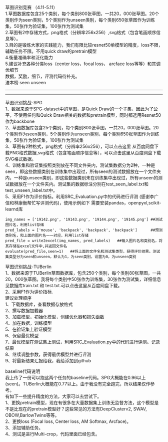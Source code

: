 草图识别竞赛 （4.11-5.11）  
1.草图数据库包含25个类别，每个类别800张草图，一共20，000张草图。20个类别作为seen类别，5个类别作为unseen类别，每个类别650张草图作为训练集，50张作为验证集，100张作为测试集  
2.草图有2中存储方式，png格式（分辨率256x256）,svg格式（包含笔画顺序信息等）。    
3.目的是锻炼大家的实践能力，我们有限比较resnet50单模型的精度，loss不限，辅助任务不限。不用quick draw的pretrain模型  
4.衡量准确率和泛化能力   
5.建议补充各种分类loss（center loss，focal loss， arcface loss等等）和其调优细节    
数据，奖励，细节，评测代码待补充。  
渣本榜	seen	unseen  
--	--	--
--	--	--
草图识别挑战-SPG  
1、数据来源于SPG-dataset中的草图，是Quick Draw的一个子集，因此为了公平，不使用任何和Quick Draw相关的数据和pretrain模型，同时都选用Resnet50作为backbone  
2、草图数据库包含25个类别，每个类别800张草图，一共20，000张草图。20个类别作为seen类别，5个类别作为unseen类别，每个类别650张草图作为训练集，50张作为验证集，100张作为测试集  
3、草图有2种格式，png格式（分辨率256x256），可以点击这里 从百度网盘下载PNG格式数据,svg格式（包含笔画顺序信息等），可以点击这里从百度网盘下载SVG格式数据。  
4、训练集和验证集按照类别放在不同文件夹内，测试集数据分为2种，一种是seen，即这些数据类别在训练集中出现过，所有seen的测试数据放在一个文件夹内，一种是unseen类别，即这些数据类别未在训练集中出现过，所有unseen的测试数据放在一个文件夹内。测试集的数据标注分别在test_seen_label.txt和test_unseen_label.txt中。  
5、采用F1作为评价指标。利用SRC_Evaluation.py中的代码进行评测 (感谢李广信和林康衡帮忙写评测代码)，使用示例如下 需要安装pandas，openpyxl,scikit-learnd库  

    img_names = ['19142.png', '19143.png', '19144.png', '19145.png'] ##测试图片名，利用list存储
    pred_labels = ['mouse', 'backpack', 'backpack', 'backpack']      ##预测类别名，和上面的图片名一一对应，利用list存储
    pred_file = write2excel(img_names, pred_labels)   ##输入图片名和类别名，将其存储在excel文件中,并返回文件名
    evaluate(pred_file,seen=1)   ##将上面的文件名和测试集类型，获得评价结果。测试集类型分为seen和unseen，默认为1，为seen类别，设置为0，为unseen类别
草图识别挑战-TUBerlin  
1、数据来源于TUBerlin草图数据库，包含250个类别，每个类别80张草图，一共20，000张草图。我将每个类别中50张作为训练集，30张作为测试集，详细信息见数据库train.txt 和 test.txt.可以点击这里从百度网盘下载。  
2、采用F1作为评价指标.  
建议处理顺序  
1、下载数据库，查看数据存放格式  
2、撰写数据加载器  
3、加载模型，初始化模型，创建优化器和损失函数  
4、加在数据，训练模型  
5、在验证集上验证模型  
6、保留最优模型  
7、最优模型在测试集上测试，利用SRC_Evaluation.py中的代码进行评测。记录结果    
8、继续调整参数，获得最优模型并进行评测  
9、将最新结果汇报给我，我给添加到github  

baseline代码说明  
我上传了一份可以跑这两个任务的baseline代码。SPG大概能在0.96以上(seen)。TUBerlin大概能在0.77以上。由于我没有完全跑完，所以结果仅作参考。  
有如下一些提升精度的方法，大家可以去尝试下。  
1、更换pretrain模型，现在有很多在大量数据集上训练无监督方法，这个模型是不是比现在的pretrain模型好？这些常见的方法有DeepClusterv2, SWAV, OBOW,BarlowTwins等等。  
2、更换loss (Focal loss, Center loss, AM Softmax, Arcface)。  
3、添加辅助任务。  
4、测试是进行Multi-crop，代码里面已经包含。  

